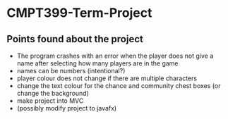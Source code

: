 # CMPT399-Term-Project

## Points found about the project
- The program crashes with an error when the player does not give a name after selecting how many players are in the game
- names can be numbers (intentional?)
- player colour does not change if there are multiple characters
- change the text colour for the chance and community chest boxes (or change the background)
- make project into MVC
- (possibly modify project to javafx)
